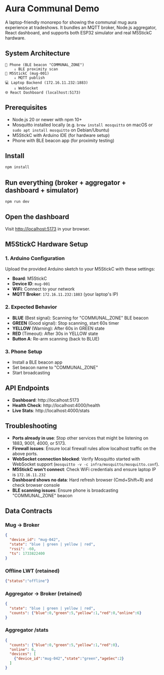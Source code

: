 # Aura Communal Demo

A laptop-friendly monorepo for showing the communal mug aura experience at tradeshows. It bundles an MQTT broker, Node.js aggregator, React dashboard, and supports both ESP32 simulator and real M5StickC hardware.

## System Architecture
```
📱 Phone (BLE beacon "COMMUNAL_ZONE") 
    ↓ BLE proximity scan
🔧 M5StickC (mug-001) 
    ↓ MQTT publish
💻 Laptop Backend (172.16.11.232:1883)
    ↓ WebSocket
🌐 React Dashboard (localhost:5173)
```

## Prerequisites
- Node.js 20 or newer with npm 10+
- Mosquitto installed locally (e.g. `brew install mosquitto` on macOS or `sudo apt install mosquitto` on Debian/Ubuntu)
- M5StickC with Arduino IDE (for hardware setup)
- Phone with BLE beacon app (for proximity testing)

## Install
```bash
npm install
```

## Run everything (broker + aggregator + dashboard + simulator)
```bash
npm run dev
```

## Open the dashboard
Visit [http://localhost:5173](http://localhost:5173) in your browser.

## M5StickC Hardware Setup

### 1. Arduino Configuration
Upload the provided Arduino sketch to your M5StickC with these settings:
- **Board**: M5StickC
- **Device ID**: `mug-001`
- **WiFi**: Connect to your network
- **MQTT Broker**: `172.16.11.232:1883` (your laptop's IP)

### 2. Expected Behavior
- **BLUE** (Best signal): Scanning for "COMMUNAL_ZONE" BLE beacon
- **GREEN** (Good signal): Stop scanning, start 60s timer
- **YELLOW** (Warning): After 60s in GREEN state
- **RED** (Timeout): After 30s in YELLOW state
- **Button A**: Re-arm scanning (back to BLUE)

### 3. Phone Setup
- Install a BLE beacon app
- Set beacon name to "COMMUNAL_ZONE"
- Start broadcasting

## API Endpoints
- **Dashboard**: http://localhost:5173
- **Health Check**: http://localhost:4000/health
- **Live Stats**: http://localhost:4000/stats

## Troubleshooting
- **Ports already in use**: Stop other services that might be listening on 1883, 9001, 4000, or 5173.
- **Firewall issues**: Ensure local firewall rules allow localhost traffic on the above ports.
- **WebSocket connection blocked**: Verify Mosquitto started with WebSocket support (`mosquitto -v -c infra/mosquitto/mosquitto.conf`).
- **M5StickC won't connect**: Check WiFi credentials and ensure laptop IP is `172.16.11.232`
- **Dashboard shows no data**: Hard refresh browser (Cmd+Shift+R) and check browser console
- **BLE scanning issues**: Ensure phone is broadcasting "COMMUNAL_ZONE" beacon

## Data Contracts

### Mug → Broker
```json
{
  "device_id": "mug-042",
  "state": "blue | green | yellow | red",
  "rssi": -60,
  "ts": 1733822400
}
```

### Offline LWT (retained)
```json
{"status":"offline"}
```

### Aggregator → Broker (retained)
```json
{
  "state": "blue | green | yellow | red",
  "counts": {"blue":0,"green":5,"yellow":1,"red":0,"online":6}
}
```

### Aggregator /stats
```json
{
  "counts": {"blue":0,"green":5,"yellow":1,"red":0},
  "online": 6,
  "devices": [
    {"device_id":"mug-042","state":"green","ageSec":2}
  ]
}
```
